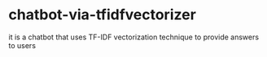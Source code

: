 # chatbot-via-tfidfvectorizer
it is a chatbot that uses TF-IDF vectorization technique to provide answers to users
